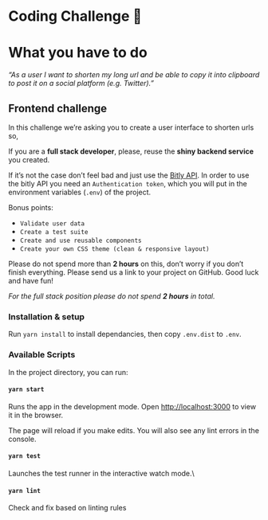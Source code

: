 # **Coding Challenge** 🦅

# What you have to do

_“As a user I want to shorten my long url and be able to copy it into clipboard to post it on a social platform (e.g. Twitter).”_

## Frontend challenge

In this challenge we’re asking you to create a user interface to shorten urls so,

If you are a **full stack developer**, please, reuse the **shiny backend service** you created.

If it’s not the case don’t feel bad and just use the [Bitly API](https://dev.bitly.com/api-reference#operation/createBitlink).
In order to use the bitly API you need an `Authentication token`, which you will put in the environment variables (`.env`) of the project.

Bonus points:

-   `Validate user data`
-   `Create a test suite`
-   `Create and use reusable components`
-   `Create your own CSS theme (clean & responsive layout)`

Please do not spend more than **2 hours** on this, don’t worry if you don’t finish everything. Please send us a link to your project on GitHub. Good luck and have fun!

_For the full stack position please do not spend **2 hours** in total._

### Installation & setup

Run `yarn install` to install dependancies, then copy `.env.dist` to `.env`.

### Available Scripts

In the project directory, you can run:

#### `yarn start`

Runs the app in the development mode.
Open [http://localhost:3000](http://localhost:3000) to view it in the browser.

The page will reload if you make edits.
You will also see any lint errors in the console.

#### `yarn test`

Launches the test runner in the interactive watch mode.\

#### `yarn lint`

Check and fix based on linting rules
